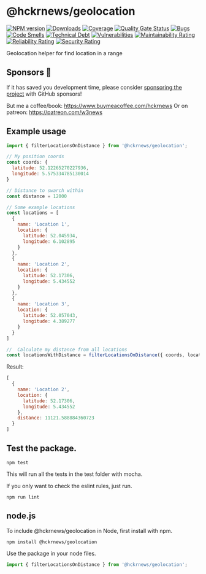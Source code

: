 # @hckrnews/geolocation

[![NPM version][npm-image]][npm-url] [![Downloads][downloads-image]][npm-stats] [![Coverage](https://sonarcloud.io/api/project_badges/measure?project=hckrnews_geolocation&metric=coverage)](https://sonarcloud.io/summary/new_code?id=hckrnews_geolocation) [![Quality Gate Status](https://sonarcloud.io/api/project_badges/measure?project=hckrnews_geolocation&metric=alert_status)](https://sonarcloud.io/summary/new_code?id=hckrnews_geolocation) 
[![Bugs](https://sonarcloud.io/api/project_badges/measure?project=hckrnews_geolocation&metric=bugs)](https://sonarcloud.io/summary/new_code?id=hckrnews_geolocation) [![Code Smells](https://sonarcloud.io/api/project_badges/measure?project=hckrnews_geolocation&metric=code_smells)](https://sonarcloud.io/summary/new_code?id=hckrnews_geolocation) [![Technical Debt](https://sonarcloud.io/api/project_badges/measure?project=hckrnews_geolocation&metric=sqale_index)](https://sonarcloud.io/summary/new_code?id=hckrnews_geolocation) [![Vulnerabilities](https://sonarcloud.io/api/project_badges/measure?project=hckrnews_geolocation&metric=vulnerabilities)](https://sonarcloud.io/summary/new_code?id=hckrnews_geolocation)
[![Maintainability Rating](https://sonarcloud.io/api/project_badges/measure?project=hckrnews_geolocation&metric=sqale_rating)](https://sonarcloud.io/summary/new_code?id=hckrnews_geolocation) [![Reliability Rating](https://sonarcloud.io/api/project_badges/measure?project=hckrnews_geolocation&metric=reliability_rating)](https://sonarcloud.io/summary/new_code?id=hckrnews_geolocation) [![Security Rating](https://sonarcloud.io/api/project_badges/measure?project=hckrnews_geolocation&metric=security_rating)](https://sonarcloud.io/summary/new_code?id=hckrnews_geolocation)

Geolocation helper for find location in a range

## Sponsors :tada:

If it has saved you development time, please consider [sponsoring the project](https://github.com/sponsors/w3nl)
with GitHub sponsors!

But me a coffee/book: https://www.buymeacoffee.com/hckrnews
Or on patreon: https://patreon.com/w3news

## Example usage


```javascript
import { filterLocationsOnDistance } from '@hckrnews/geolocation';

// My position coords
const coords: {
  latitude: 52.12265270227936,
  longitude: 5.575334785130014
}

// Distance to swarch within
const distance = 12000

// Some example locations
const locations = [
  {
    name: 'Location 1',
    location: {
      latitude: 52.045934,
      longitude: 6.102895
    }
  },
  {
    name: 'Location 2',
    location: {
      latitude: 52.17306,
      longitude: 5.434552
    }
  },
  {
    name: 'Location 3',
    location: {
      latitude: 52.057043,
      longitude: 4.389277
    }
  }
]

//  Calculate my distance from all locations
const locationsWithDistance = filterLocationsOnDistance({ coords, locations, distance })
```

Result:
```javascript
[
  {
    name: 'Location 2',
    location: {
      latitude: 52.17306,
      longitude: 5.434552
    },
    distance: 11121.588884360723
  }
]
```

## Test the package.

```
npm test
```

This will run all the tests in the test folder with mocha.

If you only want to check the eslint rules, just run.

```
npm run lint
```

## node.js

To include @hckrnews/geolocation in Node, first install with npm.

```
npm install @hckrnews/geolocation
```

Use the package in your node files.

```javascript
import { filterLocationsOnDistance } from '@hckrnews/geolocation';
```


[downloads-image]: https://img.shields.io/npm/dm/@hckrnews/geolocation.svg
[npm-url]: https://www.npmjs.com/package/@hckrnews/geolocation
[npm-image]: https://img.shields.io/npm/v/@hckrnews/geolocation.svg
[npm-stats]: https://npm-stat.com/charts.html?package=@hckrnews/geolocation
[travis-url]: https://www.travis-ci.com/github/hckrnews/geolocation
[travis-image]: https://www.travis-ci.com/hckrnews/geolocation.svg?branch=main
[coveralls-url]: https://coveralls.io/r/hckrnews/geolocation
[coveralls-image]: https://img.shields.io/coveralls/hckrnews/geolocation/master.svg
[codecov-url]: https://app.codecov.io/gh/hckrnews/geolocation
[codecov-image]: https://img.shields.io/codecov/c/github/hckrnews/geolocation.svg
[scrutinizer-url]: https://scrutinizer-ci.com/g/hckrnews/geolocation/?branch=master
[scrutinizer-image]: https://scrutinizer-ci.com/g/hckrnews/geolocation/badges/quality-score.png?b=main
